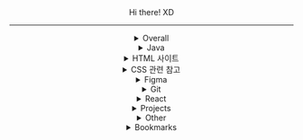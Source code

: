 <div align = center>
Hi there! XD <hr>
<details>
    <summary>Overall</summary>
    <p>https://inpa.tistory.com/ <br>
https://intrepidgeeks.com/ <br>
https://www.acmicpc.net/ <br>
https://www.w3schools.com/</p>
</details>

<details>
    <summary>Java</summary>
    <p>https://colossus-java-practice.tistory.com/ <br>
    </p>
</details>

<details>
    <summary>HTML 사이트</summary>
    <p>표준 : https://html.spec.whatwg.org/multipage/ <br>
https://developer.mozilla.org/ko/docs/Web/HTML <br>
https://www.advancedwebranking.com/seo/html-study/ <br>
https://emmet.io/</p>
</details>

<details>
    <summary>CSS 관련 참고</summary>
    <p>https://mycolor.space/ <br>
https://colorhunt.co/ <br>
https://www.photopea.com/ <br>
https://fontawesome.com/ <br>
https://fonts.google.com/ <br>
https://cssgradient.io/ <br>
https://www.shapedivider.app/ <br>
https://haikei.app/ <br>
https://coolbackgrounds.io/ <br>
https://dribbble.com/ <br>
https://www.sliderrevolution.com/resources/css-forms/  <br>
https://yesviz.com/devices.php <br>
https://m3.material.io/ <br>
https://m3.material.io/theme-builder</p>
</details>

<details>
    <summary>Figma</summary>
    <p>https://pixabay.com/ko/ <br>
https://unsplash.com/ <br>
컴포넌트 실습 https://www.figma.com/proto/ugWxnsrRpEQ0aDAtqlUjyX/Components?page-id=0%3A1&node-id=6%3A222&viewport=683%2C497%2C1&scaling=scale-down/ <br>
</p>
</details>

<details>
    <summary>Git</summary>
    <a href=https://inpa.tistory.com/entry/GIT-%E2%9A%A1%EF%B8%8F-VSCode%EC%97%90%EC%84%9C-Git-GUI-%EC%82%AC%EC%9A%A9%ED%95%98%EA%B8%B0>VSCode에서-Git-GUI-사용하기</a> <br>
    https://github.com/skills/introduction-to-github
</details>

<details>
    <summary>React</summary>
        * react extension을 깔고, react 설정 > Debugging > Hide logs during second render in Strict Mode를 체크하면 콘솔이 시끄럽게 굴지 않는다.
</details>

<details>
    <summary>Projects</summary>
    <p>https://sweethedge.github.io/frontend2022/ <br>
    https://sweethedge.github.io/project2-dice/ <br>
    https://sweethedge.github.io/project3-minesweeper/ <br> 
    https://sweethedge.github.io/Project4-React-Timer/ <br>
    https://sweethedge.github.io/Project05-Migrate-withReact/ <br>
    </p>
</details>

<details>
    <summary>Other</summary>
    <p>https://github.com/Ileriayo/markdown-badges <br>
    https://www.codefactor.io/ <br>
    https://dropbox.github.io/dbx-career-framework/ic1_software_engineer.html
    </p>
</details>
    
<details>
    <summary>Bookmarks</summary>
        <p>https://lovelyunsh.tistory.com/42 <br>
        </p>
</details>

</div>
</body>
</html>







